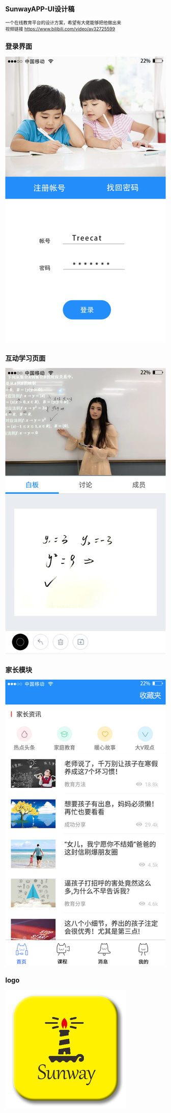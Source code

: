 ## SunwayAPP-UI设计稿
一个在线教育平台的设计方案，希望有大佬能够把他做出来  
视频链接 https://www.bilibili.com/video/av32725599

## 登录界面
![](https://github.com/bitbitluo/SunwayEducation/blob/master/img/login.png)

## 互动学习页面
![](https://github.com/bitbitluo/SunwayEducation/blob/master/img/%E8%BE%85%E5%AF%BC.png)

## 家长模块
![](https://github.com/bitbitluo/SunwayEducation/blob/master/img/%E5%AE%B6%E9%95%BF.jpg)

## logo
![](https://github.com/bitbitluo/SunwayEducation/blob/master/img/logo.png)
